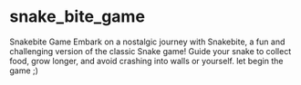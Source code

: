 # snake_bite_game
Snakebite Game Embark on a nostalgic journey with Snakebite, a fun and challenging version of the classic Snake game! Guide your snake to collect food, grow longer, and avoid crashing into walls or yourself.  let begin the game ;)
